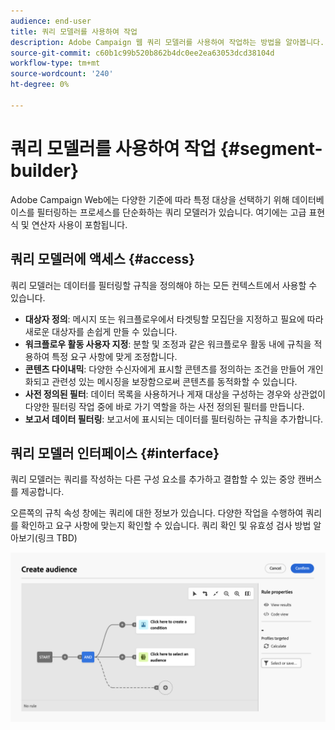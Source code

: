 ```yaml
---
audience: end-user
title: 쿼리 모델러를 사용하여 작업
description: Adobe Campaign 웹 쿼리 모델러를 사용하여 작업하는 방법을 알아봅니다.
source-git-commit: c60b1c99b520b862b4dc0ee2ea63053dcd38104d
workflow-type: tm+mt
source-wordcount: '240'
ht-degree: 0%

---
```


# 쿼리 모델러를 사용하여 작업 {#segment-builder}

Adobe Campaign Web에는 다양한 기준에 따라 특정 대상을 선택하기 위해 데이터베이스를 필터링하는 프로세스를 단순화하는 쿼리 모델러가 있습니다. 여기에는 고급 표현식 및 연산자 사용이 포함됩니다.

## 쿼리 모델러에 액세스 {#access}

쿼리 모델러는 데이터를 필터링할 규칙을 정의해야 하는 모든 컨텍스트에서 사용할 수 있습니다.

* **대상자 정의**: 메시지 또는 워크플로우에서 타겟팅할 모집단을 지정하고 필요에 따라 새로운 대상자를 손쉽게 만들 수 있습니다.
* **워크플로우 활동 사용자 지정**: 분할 및 조정과 같은 워크플로우 활동 내에 규칙을 적용하여 특정 요구 사항에 맞게 조정합니다.
* **콘텐츠 다이내믹**: 다양한 수신자에게 표시할 콘텐츠를 정의하는 조건을 만들어 개인화되고 관련성 있는 메시징을 보장함으로써 콘텐츠를 동적화할 수 있습니다.
* **사전 정의된 필터**: 데이터 목록을 사용하거나 게재 대상을 구성하는 경우와 상관없이 다양한 필터링 작업 중에 바로 가기 역할을 하는 사전 정의된 필터를 만듭니다.
* **보고서 데이터 필터링**: 보고서에 표시되는 데이터를 필터링하는 규칙을 추가합니다.

## 쿼리 모델러 인터페이스 {#interface}

쿼리 모델러는 쿼리를 작성하는 다른 구성 요소를 추가하고 결합할 수 있는 중앙 캔버스를 제공합니다.

오른쪽의 규칙 속성 창에는 쿼리에 대한 정보가 있습니다. 다양한 작업을 수행하여 쿼리를 확인하고 요구 사항에 맞는지 확인할 수 있습니다. 쿼리 확인 및 유효성 검사 방법 알아보기(링크 TBD)

![](assets/query-interface.png)
